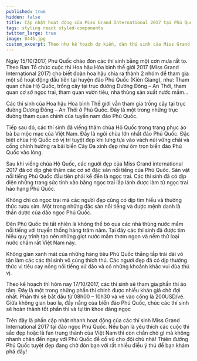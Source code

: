 ```yaml
---
published: true
hidden: false
title: Cập nhật hoạt động của Miss Grand International 2017 tại Phú Quốc
tags: styling react styled-components
twitter_large: true
image: 0445.jpg
custom_excerpt: Theo như kế hoạch dự kiến, dàn thí sinh của Miss Grand 2017 đã đến Phú Quốc để tiếp tục phần thi thứ 2 của mình. 
---
```


Ngày 15/10/2017, Phú Quốc chào đón các thí sinh bằng một cơn mưa rất to. Theo Ban Tổ chức cuộc thi Hoa hậu Hòa bình thế giới 2017 (Miss Grand International 2017) cho biết đoàn hoa hậu chia ra thành 2 nhóm để tham gia một số hoạt động đầu tiên tại huyện đảo Phú Quốc (Kiên Giang), như: Tham quan chùa Hộ Quốc, trồng cây tại trục đường Dương Đông – An Thới, tham quan cơ sở ngọc trai, tham quan vườn tiêu, nhà thùng sản xuất nước mắm…

Các thí sinh của Hoa hậu Hòa bình Thế giới vẫn tham gia trồng cây tại trục đường Dương Đông – An Thới ở Phú Quốc. Đây là một trong những trục đường tham quan chính của tuyến nam đảo Phú Quốc.

Tiếp sau đó, các thí sinh đã viếng thăm chùa Hộ Quốc trong trang phục áo bà ba mộc mạc của Việt Nam. Đây là ngôi chùa lớn nhất đảo Phú Quốc. Đặc biệt chùa Hộ Quốc có vị trí tuyệt đẹp khi lưng tựa vào vách núi vững chãi và cổng chính hướng ra bãi biển Cây Da xinh đẹp như ôm trọn biển đảo Phú Quốc vào lòng.

Sau khi viếng chùa Hộ Quốc, các người đẹp của Miss Grand international 2017 đã có dịp ghé thăm các cơ sở đặc sản nổi tiếng của Phú Quốc. Sản vật nổi tiếng Phú Quốc đầu tiên phải kể đến là ngọc trai. Các thí sinh đã có dịp diện những trang sức tinh xảo bằng ngọc trai lấp lánh được làm từ ngọc trai hảo hạng Phú Quốc.

Không chỉ có ngọc trai mà các người đẹp cũng có dịp tìm hiểu và thưởng thức rượu sim. Một trong những đặc sản nổi tiếng và được mệnh danh là thần dược của đảo ngọc Phú Quốc.

Đến Phú Quốc thì tất nhiên là không thể bỏ qua các nhà thùng nước mắm nổi tiếng với truyền thống hàng trăm năm. Tại đây các thí sinh đã được tìm hiểu quy trình tạo nên những giọt nước mắm thơm ngon và nếm thử loại nước chấm rất Việt Nam này.

Không gian xanh mát của những hàng tiêu Phú Quốc thẳng tắp trải dài vô tận làm các các thí sinh vô cùng thích thú. Các người đẹp đã có dịp thưởng thức vị tiêu cay nồng nổi tiếng xứ đảo và có những khoảnh khắc vui đùa thú vị.

Theo kế hoạch thì hôm nay 17/10/2017, các thí sinh sẽ tham gia phần thi áo tắm. Đây là một trong những phần thi chính được nhiều khán giả chờ đợi nhất. Phần thi sẽ bắt đầu từ 08h00 – 10h30 và vé vào cổng là 200USD/vé. Giữa không gian bao la, đầy nắng của biển đảo Phú Quốc, chúc các thí sinh sẽ hoàn thành tốt phần thi và tự tin khoe dáng ngọc

Trên đây là phần cập nhật nhanh hoạt động của các thí sinh Miss Grand International 2017 tại đảo ngọc Phú Quốc. Nếu bạn là yêu thích các cuộc thi sắc đẹp hoặc là fan trung thành của Việt Nam thì còn chần chờ gì mà không nhanh chân đến ngay với Phú Quốc để cổ vũ cho đội chủ nhà! Thiên đường Phú Quốc tuyệt đẹp đang chờ đón bạn với rất nhiều điều ý thú để bạn khám phá đấy!